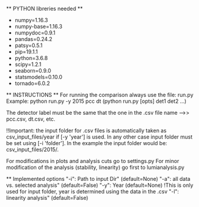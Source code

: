 ** PYTHON libreries needed **

- numpy=1.16.3
- numpy-base=1.16.3
- numpydoc=0.9.1
- pandas=0.24.2
- patsy=0.5.1
- pip=19.1.1
- python=3.6.8
- scipy=1.2.1
- seaborn=0.9.0
- statsmodels=0.10.0
- tornado=6.0.2

** INSTRUCTIONS **
For running the comparison always use the file: run.py
Example: python run.py -y 2015 pcc dt (python run.py [opts] det1 det2 ...)

The detector label must be the same that the one in the .csv file name -->> pcc.csv, dt.csv, etc.

!!Important: the input folder for .csv files is automatically taken as csv_input_files/year if [-y 'year'] is used.
In any other case input folder must be set using [-i 'folder'].
In the example the input folder would be: csv_input_files/2015/.

For modifications in plots and analysis cuts go to settings.py
For minor modification of the analysis (stability, linearity) go first to lumianalysis.py

** Implemented options
"-i": Path to input Dir" (default=None)
"-a": all data vs. selected analysis" (default=False)
"-y": Year (default=None) !This is only used for input folder, year is determined using the data in the .csv
"-l": linearity analysis" (default=False)